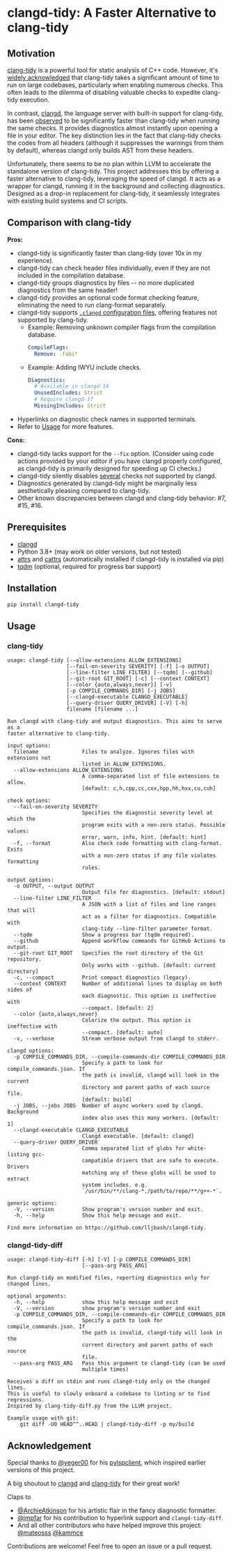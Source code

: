 # clangd-tidy: A Faster Alternative to clang-tidy

## Motivation

[clang-tidy](https://clang.llvm.org/extra/clang-tidy/) is a powerful tool for static analysis of C++ code. However, it's [widely acknowledged](https://www.google.com/search?q=clang-tidy+slow) that clang-tidy takes a significant amount of time to run on large codebases, particularly when enabling numerous checks. This often leads to the dilemma of disabling valuable checks to expedite clang-tidy execution.

In contrast, [clangd](https://clangd.llvm.org/), the language server with built-in support for clang-tidy, has been [observed](https://stackoverflow.com/questions/76531831/why-is-clang-tidy-in-clangd-so-much-faster-than-run-clang-tidy-itself) to be significantly faster than clang-tidy when running the same checks. It provides diagnostics almost instantly upon opening a file in your editor. The key distinction lies in the fact that clang-tidy checks the codes from all headers (although it suppresses the warnings from them by default), whereas clangd only builds AST from these headers.

Unfortunately, there seems to be no plan within LLVM to accelerate the standalone version of clang-tidy. This project addresses this by offering a faster alternative to clang-tidy, leveraging the speed of clangd. It acts as a wrapper for clangd, running it in the background and collecting diagnostics. Designed as a drop-in replacement for clang-tidy, it seamlessly integrates with existing build systems and CI scripts.

## Comparison with clang-tidy

**Pros:**

- clangd-tidy is significantly faster than clang-tidy (over 10x in my experience).
- clangd-tidy can check header files individually, even if they are not included in the compilation database.
- clangd-tidy groups diagnostics by files -- no more duplicated diagnostics from the same header!
- clangd-tidy provides an optional code format checking feature, eliminating the need to run clang-format separately.
- clangd-tidy supports [`.clangd` configuration files](https://clangd.llvm.org/config), offering features not supported by clang-tidy.
  - Example: Removing unknown compiler flags from the compilation database.
    ```yaml
    CompileFlags:
      Remove: -fabi*
    ```
  - Example: Adding IWYU include checks.
    ```yaml
    Diagnostics:
      # Available in clangd-14
      UnusedIncludes: Strict
      # Require clangd-17
      MissingIncludes: Strict
    ```
- Hyperlinks on diagnostic check names in supported terminals.
- Refer to [Usage](#usage) for more features.

**Cons:**

- clangd-tidy lacks support for the `--fix` option. (Consider using code actions provided by your editor if you have clangd properly configured, as clangd-tidy is primarily designed for speeding up CI checks.)
- clangd-tidy silently disables [several](https://github.com/llvm/llvm-project/blob/main/clang-tools-extra/clangd/TidyProvider.cpp#L197) checks not supported by clangd.
- Diagnostics generated by clangd-tidy might be marginally less aesthetically pleasing compared to clang-tidy.
- Other known discrepancies between clangd and clang-tidy behavior: #7, #15, #16.

## Prerequisites

- [clangd](https://clangd.llvm.org/)
- Python 3.8+ (may work on older versions, but not tested)
- [attrs](https://www.attrs.org/) and [cattrs](https://catt.rs/) (automatically installed if clangd-tidy is installed via pip)
- [tqdm](https://github.com/tqdm/tqdm) (optional, required for progress bar support)

## Installation

```bash
pip install clangd-tidy
```

## Usage

### clang-tidy

```
usage: clangd-tidy [--allow-extensions ALLOW_EXTENSIONS]
                   [--fail-on-severity SEVERITY] [-f] [-o OUTPUT]
                   [--line-filter LINE_FILTER] [--tqdm] [--github]
                   [--git-root GIT_ROOT] [-c] [--context CONTEXT]
                   [--color {auto,always,never}] [-v]
                   [-p COMPILE_COMMANDS_DIR] [-j JOBS]
                   [--clangd-executable CLANGD_EXECUTABLE]
                   [--query-driver QUERY_DRIVER] [-V] [-h]
                   filename [filename ...]

Run clangd with clang-tidy and output diagnostics. This aims to serve as a
faster alternative to clang-tidy.

input options:
  filename              Files to analyze. Ignores files with extensions not
                        listed in ALLOW_EXTENSIONS.
  --allow-extensions ALLOW_EXTENSIONS
                        A comma-separated list of file extensions to allow.
                        [default: c,h,cpp,cc,cxx,hpp,hh,hxx,cu,cuh]

check options:
  --fail-on-severity SEVERITY
                        Specifies the diagnostic severity level at which the
                        program exits with a non-zero status. Possible values:
                        error, warn, info, hint. [default: hint]
  -f, --format          Also check code formatting with clang-format. Exits
                        with a non-zero status if any file violates formatting
                        rules.

output options:
  -o OUTPUT, --output OUTPUT
                        Output file for diagnostics. [default: stdout]
  --line-filter LINE_FILTER
                        A JSON with a list of files and line ranges that will
                        act as a filter for diagnostics. Compatible with
                        clang-tidy --line-filter parameter format.
  --tqdm                Show a progress bar (tqdm required).
  --github              Append workflow commands for GitHub Actions to output.
  --git-root GIT_ROOT   Specifies the root directory of the Git repository.
                        Only works with --github. [default: current directory]
  -c, --compact         Print compact diagnostics (legacy).
  --context CONTEXT     Number of additional lines to display on both sides of
                        each diagnostic. This option is ineffective with
                        --compact. [default: 2]
  --color {auto,always,never}
                        Colorize the output. This option is ineffective with
                        --compact. [default: auto]
  -v, --verbose         Stream verbose output from clangd to stderr.

clangd options:
  -p COMPILE_COMMANDS_DIR, --compile-commands-dir COMPILE_COMMANDS_DIR
                        Specify a path to look for compile_commands.json. If
                        the path is invalid, clangd will look in the current
                        directory and parent paths of each source file.
                        [default: build]
  -j JOBS, --jobs JOBS  Number of async workers used by clangd. Background
                        index also uses this many workers. [default: 1]
  --clangd-executable CLANGD_EXECUTABLE
                        Clangd executable. [default: clangd]
  --query-driver QUERY_DRIVER
                        Comma separated list of globs for white-listing gcc-
                        compatible drivers that are safe to execute. Drivers
                        matching any of these globs will be used to extract
                        system includes. e.g.
                        `/usr/bin/**/clang-*,/path/to/repo/**/g++-*`.

generic options:
  -V, --version         Show program's version number and exit.
  -h, --help            Show this help message and exit.

Find more information on https://github.com/lljbash/clangd-tidy.
```

### clangd-tidy-diff

```
usage: clangd-tidy-diff [-h] [-V] [-p COMPILE_COMMANDS_DIR]
                        [--pass-arg PASS_ARG]

Run clangd-tidy on modified files, reporting diagnostics only for changed lines.

optional arguments:
  -h, --help            show this help message and exit
  -V, --version         show program's version number and exit
  -p COMPILE_COMMANDS_DIR, --compile-commands-dir COMPILE_COMMANDS_DIR
                        Specify a path to look for compile_commands.json. If
                        the path is invalid, clangd-tidy will look in the
                        current directory and parent paths of each source
                        file.
  --pass-arg PASS_ARG   Pass this argument to clangd-tidy (can be used
                        multiple times)

Receives a diff on stdin and runs clangd-tidy only on the changed lines.
This is useful to slowly onboard a codebase to linting or to find regressions.
Inspired by clang-tidy-diff.py from the LLVM project.

Example usage with git:
    git diff -U0 HEAD^^..HEAD | clangd-tidy-diff -p my/build

```

## Acknowledgement

Special thanks to [@yeger00](https://github.com/yeger00) for his [pylspclient](https://github.com/yeger00/pylspclient), which inspired earlier versions of this project.

A big shoutout to [clangd](https://clangd.llvm.org/) and [clang-tidy](https://clang.llvm.org/extra/clang-tidy/) for their great work!

Claps to
- [@ArchieAtkinson](https://github.com/ArchieAtkinson) for his artistic flair in the fancy diagnostic formatter.
- [@jmpfar](https://github.com/jmpfar) for his contribution to hyperlink support and `clangd-tidy-diff`.
- And all other contributors who have helped improve this project:
    [@mateosss](https://github.com/mateosss)
    [@kammce](https://github.com/kammce)

Contributions are welcome! Feel free to open an issue or a pull request.
